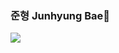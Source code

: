 ### 준형 Junhyung Bae👋

<img src="https://img.shields.io/badge/Gmail-EA4335?style=flat-square&logo=wnsgud0895@gmail.com&logoColor=white"/>

<!--
**junhyung96/junhyung96** is a ✨ _special_ ✨ repository because its `README.md` (this file) appears on your GitHub profile.

Here are some ideas to get you started:
<img src="https://img.shields.io/badge/React-61DAFB?style=flat-square&logo=React&logoColor=white"/>

- 🔭 I’m currently working on ...
- 🌱 I’m currently learning ...
- 👯 I’m looking to collaborate on ...
- 🤔 I’m looking for help with ...
- 💬 Ask me about ...
- 📫 How to reach me: ...
- 😄 Pronouns: ...
- ⚡ Fun fact: ...
-->
